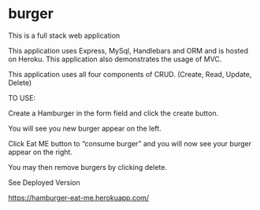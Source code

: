 # burger
This is a full stack web application

This application uses Express, MySql,  Handlebars and ORM and is hosted on Heroku.
This application also demonstrates the usage of MVC.

This application uses all four components of CRUD. (Create, Read, Update, Delete)


TO USE:

Create a Hamburger in the form field and click the create button.

You will see you new burger appear on the left. 

Click Eat ME button to “consume burger” and you will now see your burger appear on the right.

You may then remove burgers by clicking delete.



See Deployed Version

https://hamburger-eat-me.herokuapp.com/


